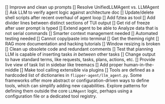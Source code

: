 [] Improve and clean up prompts
[] Resolve UnifiedLLMAgent vs. LLMAgent
[] Ask LLM to verify agent logic against architecture doc
[] Update/delete shell scripts after recent overhaul of agent loop
[] Add fztea as tool
[] Add divider lines between distinct sections of TUI output
[] Get rid of freeze after user prompt is typed
[] Extend agent to be able to Analyze data that is not serial commands
[] Smarter context management needed
[] Automated testing needed
[] Cannot copy/paste into terminal
[] Get the theming right
[] RAG more documentation and hacking tutorials
[] Window resizing is broken
[] Clean up obsolete code and redundant comments
[] Test that planning LLM is capable of inserting tasks *in between* other tasks
[] Change output to have standard terms, like requests, tasks, plans, actions, etc.
[] Provide live view of task list in sidebar like treemacs
[] Add proper human-in-the-middle
[] Make tool calling extensible via plugins
[] Tools are defined as a hardcoded list of dictionaries in `flipper-agent/llm_agent.py`. Some frameworks offer more abstract or configuration-driven ways to define tools, which can simplify adding new capabilities. Explore patterns for defining them outside the core `LLMAgent` logic, perhaps using a configuration file or a dedicated tool registry.

